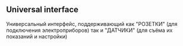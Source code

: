 ## Universal interface
Универсальный интерфейс, поддерживающий как "РОЗЕТКИ" (для подключения электроприборов)
так и "ДАТЧИКИ" (для съёма их показаний и настройки)

